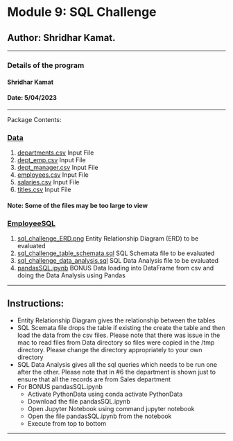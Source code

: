 # Module 9: SQL Challenge

## Author: Shridhar Kamat.
<hr>

### Details of the program 
#### Shridhar Kamat
#### Date: 5/04/2023
<hr>
Package Contents:

### [Data](https://github.com/shriparna/sql-challenge/tree/main/data)
1. [departments.csv](https://github.com/shriparna/sql-challenge/blob/main/data/departments.csv) Input File
2. [dept_emp.csv](https://github.com/shriparna/sql-challenge/blob/main/data/dept_emp.csv) Input File
3. [dept_manager.csv](https://github.com/shriparna/sql-challenge/blob/main/data/dept_manager.csv) Input File
4. [employees.csv](https://github.com/shriparna/sql-challenge/blob/main/data/employees.csv) Input File
5. [salaries.csv](https://github.com/shriparna/sql-challenge/blob/main/data/salaries.csv) Input File
6. [titles.csv](https://github.com/shriparna/sql-challenge/blob/main/data/titles.csv) Input File

#### Note: Some of the files may be too large to view

### [EmployeeSQL](https://github.com/shriparna/sql-challenge/tree/main/EmployeeSQL)

1. [sql_challenge_ERD.png](https://github.com/shriparna/sql-challenge/blob/main/EmployeeSQL/sql_challenge_ERD.png) Entity Relationship Diagram (ERD) to be evaluated
2. [sql_challenge_table_schemata.sql](https://github.com/shriparna/sql-challenge/blob/main/EmployeeSQL/sql_challenge_table_schemata.sql) SQL Schemata file to be evaluated
3. [sql_challenge_data_analysis.sql](https://github.com/shriparna/sql-challenge/blob/main/EmployeeSQL/sql_challenge_data_analysis.sql) SQL Data Analysis file to be evaluated
4. [pandasSQL.ipynb]() BONUS Data loading into DataFrame from csv and doing the Data Analysis using Pandas
<hr>

## Instructions:

- Entity Relationship Diagram gives the relationship between the tables
- SQL Scemata file drops the table if existing the create the table and then load the data from the csv files. Please note that there was issue in the mac to read files from Data directory so files were copied in the /tmp directory. Please change the directory appropriately to your own directory 
- SQL Data Analysis gives all the sql queries which needs to be run one after the other. Please note that in #6 the department is shown just to ensure that all the records are from Sales department 
- For BONUS pandasSQL.ipynb
    - Activate PythonData using conda activate PythonData
    - Download the file pandasSQL.ipynb
    - Open Jupyter Notebook using command jupyter notebook
    - Open the file pandasSQL.ipynb from the notebook
    - Execute from top to bottom   
<hr>
